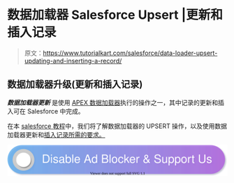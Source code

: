 # 数据加载器 Salesforce Upsert |更新和插入记录

> 原文：<https://www.tutorialkart.com/salesforce/data-loader-upsert-updating-and-inserting-a-record/>

## 数据加载器升级(更新和插入记录)

***数据加载器更新*** 是使用 [APEX 数据加载器](https://www.tutorialkart.com/salesforce/data-management-tools-in-salesforce/)执行的操作之一，其中记录的更新和插入可在 Salesforce 中完成。

在本 [salesforce 教程](https://www.tutorialkart.com/salesforce-tutorials/)中，我们将了解数据加载器的 UPSERT 操作，以及使用数据加载器更新和[插入记录所需的要求。](https://www.tutorialkart.com/salesforce/inserting-a-record-using-apex-data-loader/)

[![](img/925da31b32d6bc3827932f6c8afb11bb.png)](https://www.tutorialkart.com/)